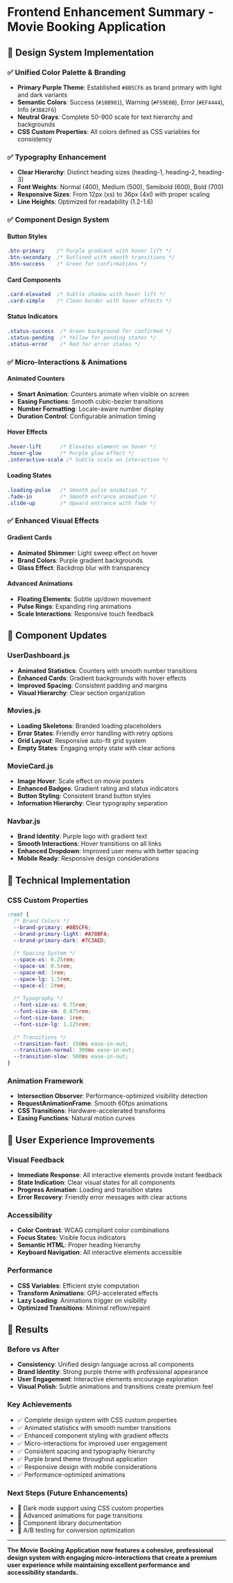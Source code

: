 # Frontend Enhancement Summary - Movie Booking Application

## 🎨 Design System Implementation

### ✅ **Unified Color Palette & Branding**
- **Primary Purple Theme**: Established `#8B5CF6` as brand primary with light and dark variants
- **Semantic Colors**: Success (`#10B981`), Warning (`#F59E0B`), Error (`#EF4444`), Info (`#3B82F6`)
- **Neutral Grays**: Complete 50-900 scale for text hierarchy and backgrounds
- **CSS Custom Properties**: All colors defined as CSS variables for consistency

### ✅ **Typography Enhancement**
- **Clear Hierarchy**: Distinct heading sizes (heading-1, heading-2, heading-3)
- **Font Weights**: Normal (400), Medium (500), Semibold (600), Bold (700)
- **Responsive Sizes**: From 12px (xs) to 36px (4xl) with proper scaling
- **Line Heights**: Optimized for readability (1.2-1.6)

### ✅ **Component Design System**

#### **Button Styles**
```css
.btn-primary    /* Purple gradient with hover lift */
.btn-secondary  /* Outlined with smooth transitions */
.btn-success    /* Green for confirmations */
```

#### **Card Components**
```css
.card-elevated  /* Subtle shadow with hover lift */
.card-simple    /* Clean border with hover effects */
```

#### **Status Indicators**
```css
.status-success  /* Green background for confirmed */
.status-pending  /* Yellow for pending states */
.status-error    /* Red for error states */
```

### ✅ **Micro-Interactions & Animations**

#### **Animated Counters**
- **Smart Animation**: Counters animate when visible on screen
- **Easing Functions**: Smooth cubic-bezier transitions
- **Number Formatting**: Locale-aware number display
- **Duration Control**: Configurable animation timing

#### **Hover Effects**
```css
.hover-lift      /* Elevates element on hover */
.hover-glow      /* Purple glow effect */
.interactive-scale /* Subtle scale on interaction */
```

#### **Loading States**
```css
.loading-pulse   /* Smooth pulse animation */
.fade-in         /* Smooth entrance animation */
.slide-up        /* Upward entrance with fade */
```

### ✅ **Enhanced Visual Effects**

#### **Gradient Cards**
- **Animated Shimmer**: Light sweep effect on hover
- **Brand Colors**: Purple gradient backgrounds
- **Glass Effect**: Backdrop blur with transparency

#### **Advanced Animations**
- **Floating Elements**: Subtle up/down movement
- **Pulse Rings**: Expanding ring animations
- **Scale Interactions**: Responsive touch feedback

## 🎯 **Component Updates**

### **UserDashboard.js**
- **Animated Statistics**: Counters with smooth number transitions
- **Enhanced Cards**: Gradient backgrounds with hover effects  
- **Improved Spacing**: Consistent padding and margins
- **Visual Hierarchy**: Clear section organization

### **Movies.js**
- **Loading Skeletons**: Branded loading placeholders
- **Error States**: Friendly error handling with retry options
- **Grid Layout**: Responsive auto-fit grid system
- **Empty States**: Engaging empty state with clear actions

### **MovieCard.js**
- **Image Hover**: Scale effect on movie posters
- **Enhanced Badges**: Gradient rating and status indicators
- **Button Styling**: Consistent brand button styles
- **Information Hierarchy**: Clear typography separation

### **Navbar.js**
- **Brand Identity**: Purple logo with gradient text
- **Smooth Interactions**: Hover transitions on all links
- **Enhanced Dropdown**: Improved user menu with better spacing
- **Mobile Ready**: Responsive design considerations

## 🔧 **Technical Implementation**

### **CSS Custom Properties**
```css
:root {
  /* Brand Colors */
  --brand-primary: #8B5CF6;
  --brand-primary-light: #A78BFA;
  --brand-primary-dark: #7C3AED;
  
  /* Spacing System */
  --space-xs: 0.25rem;
  --space-sm: 0.5rem;
  --space-md: 1rem;
  --space-lg: 1.5rem;
  --space-xl: 2rem;
  
  /* Typography */
  --font-size-xs: 0.75rem;
  --font-size-sm: 0.875rem;
  --font-size-base: 1rem;
  --font-size-lg: 1.125rem;
  
  /* Transitions */
  --transition-fast: 150ms ease-in-out;
  --transition-normal: 300ms ease-in-out;
  --transition-slow: 500ms ease-in-out;
}
```

### **Animation Framework**
- **Intersection Observer**: Performance-optimized visibility detection
- **RequestAnimationFrame**: Smooth 60fps animations
- **CSS Transitions**: Hardware-accelerated transforms
- **Easing Functions**: Natural motion curves

## 📱 **User Experience Improvements**

### **Visual Feedback**
- **Immediate Response**: All interactive elements provide instant feedback
- **State Indication**: Clear visual states for all components  
- **Progress Animation**: Loading and transition states
- **Error Recovery**: Friendly error messages with clear actions

### **Accessibility**
- **Color Contrast**: WCAG compliant color combinations
- **Focus States**: Visible focus indicators
- **Semantic HTML**: Proper heading hierarchy
- **Keyboard Navigation**: All interactive elements accessible

### **Performance**
- **CSS Variables**: Efficient style computation
- **Transform Animations**: GPU-accelerated effects
- **Lazy Loading**: Animations trigger on visibility
- **Optimized Transitions**: Minimal reflow/repaint

## 🎉 **Results**

### **Before vs After**
- **Consistency**: Unified design language across all components
- **Brand Identity**: Strong purple theme with professional appearance
- **User Engagement**: Interactive elements encourage exploration
- **Visual Polish**: Subtle animations and transitions create premium feel

### **Key Achievements**
- ✅ Complete design system with CSS custom properties
- ✅ Animated statistics with smooth number transitions
- ✅ Enhanced component styling with gradient effects
- ✅ Micro-interactions for improved user engagement
- ✅ Consistent spacing and typography hierarchy
- ✅ Purple brand theme throughout application
- ✅ Responsive design with mobile considerations
- ✅ Performance-optimized animations

### **Next Steps** (Future Enhancements)
- 🔄 Dark mode support using CSS custom properties
- 🔄 Advanced animations for page transitions
- 🔄 Component library documentation
- 🔄 A/B testing for conversion optimization

---

**The Movie Booking Application now features a cohesive, professional design system with engaging micro-interactions that create a premium user experience while maintaining excellent performance and accessibility standards.**